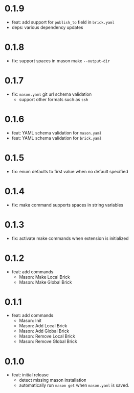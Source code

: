 # 0.1.9

- feat: add support for `publish_to` field in `brick.yaml`
- deps: various dependency updates

# 0.1.8

- fix: support spaces in mason make `--output-dir`

# 0.1.7

- fix: `mason.yaml` git url schema validation
  - support other formats such as `ssh`

# 0.1.6

- feat: YAML schema validation for `mason.yaml`
- feat: YAML schema validation for `brick.yaml`

# 0.1.5

- fix: enum defaults to first value when no default specified

# 0.1.4

- fix: make command supports spaces in string variables

# 0.1.3

- fix: activate make commands when extension is initialized

# 0.1.2

- feat: add commands
  - Mason: Make Local Brick
  - Mason: Make Global Brick

# 0.1.1

- feat: add commands
  - Mason: Init
  - Mason: Add Local Brick
  - Mason: Add Global Brick
  - Mason: Remove Local Brick
  - Mason: Remove Global Brick

# 0.1.0

- feat: initial release
  - detect missing mason installation
  - automatically run `mason get` when `mason.yaml` is saved.

